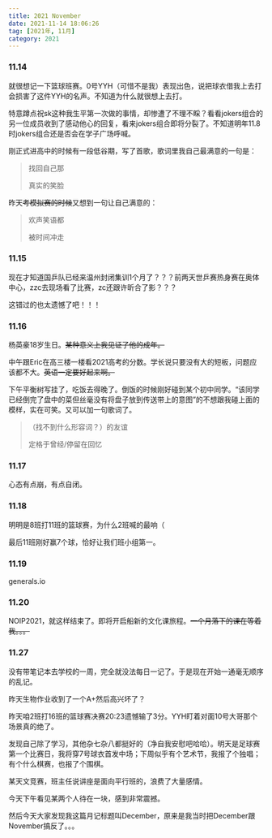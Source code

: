 ```yaml
---
title: 2021 November
date: 2021-11-14 18:06:26
tag: [2021年, 11月]
category: 2021
---
```


### 11.14

就很想记一下篮球班赛。0号YYH（可惜不是我）表现出色，说把球衣借我上去打会损害了这件YYH的名声。不知道为什么就很想上去打。

特意蹲点祝sk这种我生平第一次做的事情，却惨遭了不理不睬？看看jokers组合的另一位成员收到了感动他心的回复，看来jokers组合即将分裂了。不知道明年11.8时jokers组合还是否会在学子广场呼喊。

刚正式进高中的时候有一段低谷期，写了首歌，歌词里我自己最满意的一句是：

> 找回自己那
>
> 真实的笑脸

昨天~~考模拟赛的时候~~又想到一句让自己满意的：

> 欢声笑语都
>
> 被时间冲走

### 11.15

现在才知道国乒队已经来温州封闭集训1个月了？？？前两天世乒赛热身赛在奥体中心，zzc去现场看了比赛，zc还跟许昕合了影？？？

这错过的也太遗憾了吧！！！

### 11.16

杨英豪18岁生日。~~某种意义上我见证了他的成年。~~

中午跟Eric在高三楼一楼看2021高考的分数。学长说只要没有大的短板，问题应该都不大。~~英语一定要好起来啊。~~

下午平衡树写挂了，吃饭去得晚了。倒饭的时候刚好碰到某个初中同学。“该同学已经倒完了盘中的菜但丝毫没有将盘子放到传送带上的意图”的不想跟我碰上面的模样，实在可笑。又可以加一句歌词了。

> （找不到什么形容词？）的友谊
>
> 定格于曾经/停留在回忆

### 11.17

心态有点崩，有点自闭。

### 11.18

明明是8班打11班的篮球赛，为什么2班喊的最响（

最后11班刚好赢7个球，恰好让我们班小组第一。

### 11.19

generals.io

### 11.20

NOIP2021，就这样结束了。即将开启船新的文化课旅程。~~一个月落下的课在等着我。。。~~

### 11.27

没有带笔记本去学校的一周，完全就没法每日一记了。于是现在开始一通毫无顺序的乱记。

昨天生物作业收到了一个A+然后高兴坏了？

昨天咱2班打16班的篮球赛决赛20:23遗憾输了3分。YYH盯着对面10号大哥那个场景真的绝了。

发现自己除了学习，其他杂七杂八都挺好的（净自我安慰吧哈哈）。明天是足球赛第一个比赛日，我将穿7号球衣首发中场；下周似乎有个艺术节，我报了个独唱；有个什么棋赛，也报了个围棋。

某天文竞赛，班主任说讲座是面向平行班的，浪费了大量感情。

今天下午看见某两个人待在一块，感到非常震撼。

然后今天大家发现我这篇月记标题叫December，原来是我当时把December跟November搞反了。。。